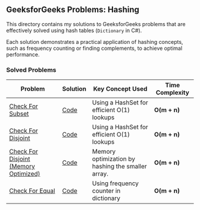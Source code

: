 ## GeeksforGeeks Problems: Hashing

This directory contains my solutions to GeeksforGeeks problems that are effectively solved using hash tables (`Dictionary` in C#).

Each solution demonstrates a practical application of hashing concepts, such as frequency counting or finding complements, to achieve optimal performance.

### Solved Problems

| Problem | Solution | Key Concept Used | Time Complexity |
| --- | --- | --- | --- |
| [Check For Subset](https://www.geeksforgeeks.org/dsa/find-whether-an-array-is-subset-of-another-array-set-1/) | [Code](./CheckForSubset/Program.cs) | Using a HashSet for efficient O(1) lookups| **O(m + n)**
| [Check For Disjoint](https://www.geeksforgeeks.org/dsa/check-two-given-sets-disjoint/) | [Code](./CheckForDisjoint/Program.cs) | Using a HashSet for efficient O(1) lookups| **O(m + n)**
| [Check For Disjoint (Memory Optimized)](https://www.geeksforgeeks.org/dsa/check-two-given-sets-disjoint/) | [Code](./CheckForDisjointMemoryOptimized/Program.cs) | Memory optimization by hashing the smaller array. | **O(m + n)**
| [Check For Equal](https://www.geeksforgeeks.org/dsa/check-if-two-arrays-are-equal-or-not/) | [Code](./CheckForEqual/Program.cs) | Using frequency counter in dictionary | **O(m + n)**
